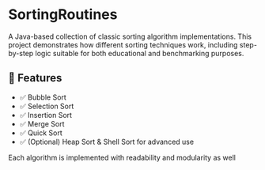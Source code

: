    # SortingRoutines

A Java-based collection of classic sorting algorithm implementations. This project demonstrates how different sorting techniques work, including step-by-step logic suitable for both educational and benchmarking purposes.
   
## 🚀 Features 
 
- ✅ Bubble Sort
- ✅ Selection Sort
- ✅ Insertion Sort 
- ✅ Merge Sort  
- ✅ Quick Sort
- ✅ (Optional) Heap Sort & Shell Sort for advanced use   
   
Each algorithm is implemented with readability and modularity as well      
      
   
       
     
     
   
    
     
  
   
 
